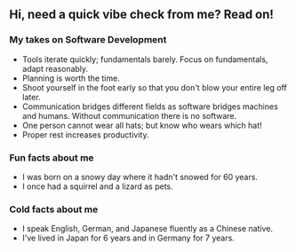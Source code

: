 ## Hi, need a quick vibe check from me? Read on!

### My takes on Software Development
  - Tools iterate quickly; fundamentals barely. Focus on fundamentals, adapt reasonably.
  - Planning is worth the time.
  - Shoot yourself in the foot early so that you don't blow your entire leg off later.
  - Communication bridges different fields as software bridges machines and humans. Without communication there is no software.
  - One person cannot wear all hats; but know who wears which hat!
  - Proper rest increases productivity.
 
### Fun facts about me
  - I was born on a snowy day where it hadn't snowed for 60 years.
  - I once had a squirrel and a lizard as pets.

### Cold facts about me
  - I speak English, German, and Japanese fluently as a Chinese native.
  - I've lived in Japan for 6 years and in Germany for 7 years.

<!---
katereverie/katereverie is a ✨ special ✨ repository because its `README.md` (this file) appears on your GitHub profile.
You can click the Preview link to take a look at your changes.
--->
